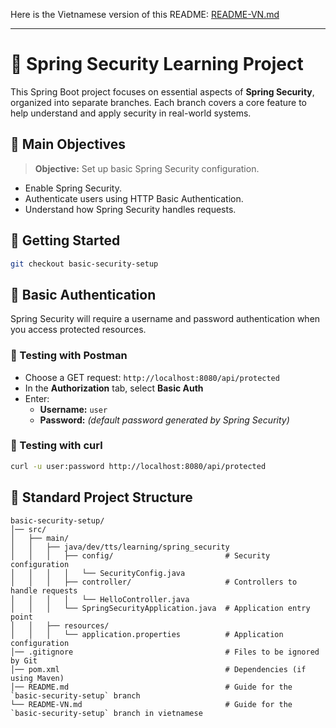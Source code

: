 Here is the Vietnamese version of this README: [README-VN.md]()

---

# 🔐 Spring Security Learning Project

This Spring Boot project focuses on essential aspects of **Spring Security**, organized into separate branches. Each branch covers a core feature to help understand and apply security in real-world systems.

## 📌 **Main Objectives**
> **Objective:** Set up basic Spring Security configuration.
- Enable Spring Security.
- Authenticate users using HTTP Basic Authentication.
- Understand how Spring Security handles requests.

## 🚀 **Getting Started**
```bash
git checkout basic-security-setup
```

## 🔐 Basic Authentication

Spring Security will require a username and password authentication when you access protected resources.

### 🔹 Testing with Postman
- Choose a GET request: `http://localhost:8080/api/protected`
- In the **Authorization** tab, select **Basic Auth**
- Enter:
    - **Username:** `user`
    - **Password:** *(default password generated by Spring Security)*

### 🔹 Testing with curl
```bash
curl -u user:password http://localhost:8080/api/protected
```

## 📁 Standard Project Structure
```
basic-security-setup/
│── src/
│   ├── main/
│   │   ├── java/dev/tts/learning/spring_security
│   │   │   ├── config/                         # Security configuration
│   │   │   │   └── SecurityConfig.java
│   │   │   ├── controller/                     # Controllers to handle requests
│   │   │   │   └── HelloController.java
│   │   │   └── SpringSecurityApplication.java  # Application entry point
│   │   ├── resources/
│   │   │   └── application.properties          # Application configuration
│── .gitignore                                  # Files to be ignored by Git
│── pom.xml                                     # Dependencies (if using Maven)
│── README.md                                   # Guide for the `basic-security-setup` branch
└── README-VN.md                                # Guide for the `basic-security-setup` branch in vietnamese
```